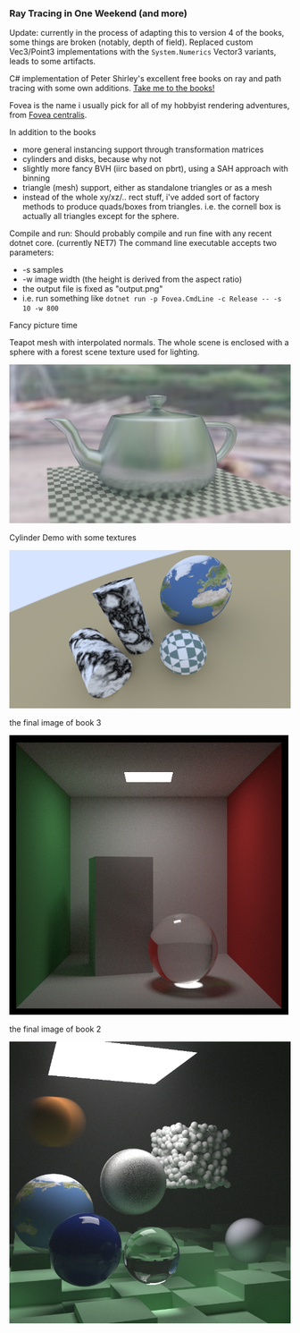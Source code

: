 ### Ray Tracing in One Weekend (and more)

Update: currently in the process of adapting this to version 4 of the books,
some things are broken (notably, depth of field). Replaced custom Vec3/Point3 implementations with
the `System.Numerics` Vector3 variants, leads to some artifacts.

C# implementation of Peter Shirley's excellent free books on ray and path tracing
with some own additions. [Take me to the books!](https://raytracing.github.io/)

Fovea is the name i usually pick for all of my hobbyist rendering adventures, from
[Fovea centralis](https://en.wikipedia.org/wiki/Fovea_centralis).

In addition to the books

- more general instancing support through transformation matrices
- cylinders and disks, because why not
- slightly more fancy BVH (iirc based on pbrt), using a SAH approach with binning
- triangle (mesh) support, either as standalone triangles or as a mesh
- instead of the whole xy/xz/.. rect stuff, i've added sort of factory methods to produce
quads/boxes from triangles. i.e. the cornell box is actually all triangles except for the sphere.

Compile and run:
Should probably compile and run fine with any recent dotnet core. (currently NET7)
The command line executable accepts two parameters:
- -s samples
- -w image width (the height is derived from the aspect ratio)
- the output file is fixed as "output.png"
- i.e. run something like `dotnet run -p Fovea.CmdLine -c Release -- -s 10 -w 800`

Fancy picture time

Teapot mesh with interpolated normals. The whole scene is enclosed with a sphere with a forest
scene texture used for lighting. 

![mesh_forest](https://github.com/siloimwald/Fovea/blob/main/Results/mesh_forest.png)

Cylinder Demo with some textures

![cylinders](https://github.com/siloimwald/Fovea/blob/main/Results/cylinders.png)

the final image of book 3

![book3 result](https://github.com/siloimwald/Fovea/blob/main/Results/book3_final_1500spp.png)

the final image of book 2

![book2 result](https://github.com/siloimwald/Fovea/blob/main/Results/book2_final_10k.png)



